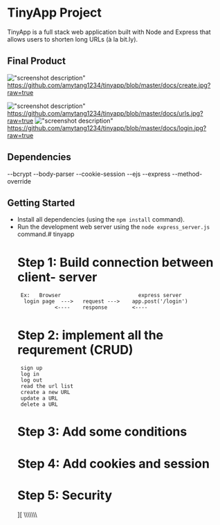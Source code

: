 # TinyApp Project

TinyApp is a full stack web application built with Node and Express that allows users to shorten long URLs (à la bit.ly).

## Final Product

!["screenshot description"](#)https://github.com/amytang1234/tinyapp/blob/master/docs/create.jpg?raw=true

!["screenshot description"](#)https://github.com/amytang1234/tinyapp/blob/master/docs/urls.jpg?raw=true
!["screenshot description"](#)https://github.com/amytang1234/tinyapp/blob/master/docs/login.jpg?raw=true

## Dependencies

--bcrypt
--body-parser
--cookie-session
--ejs
--express
--method-override

## Getting Started

- Install all dependencies (using the `npm install` command).
- Run the development web server using the `node express_server.js` command.# tinyapp
  # Step 1: Build connection between client- server
       Ex:   Browser                         express server
        login page  --->   request --->    app.post('/login')
                  <----    response        <----
  # Step 2: implement all the requrement (CRUD)
       sign up
       log in
       log out
       read the url list
       create a new URL
       update a URL
       delete a URL
   # Step 3: Add some conditions
   # Step 4: Add cookies and session
   # Step 5: Security
   ][
   \\\\\\\\\\\\\
       
    
